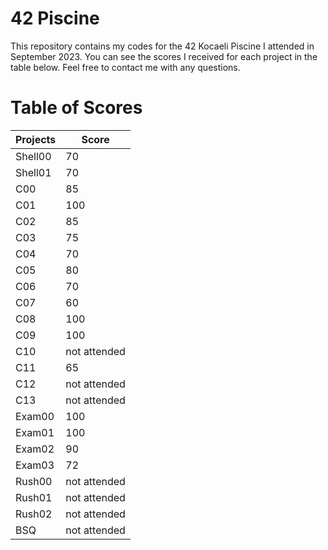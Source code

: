 # 42 Piscine
This repository contains my codes for the 42 Kocaeli Piscine I attended in September 2023. You can see the scores I received for each project in the table below. Feel free to contact me with any questions.

# Table of Scores
| Projects | Score        |
|----------|--------------|
| Shell00  | 70           |
| Shell01  | 70           |
| C00      | 85           |
| C01      | 100          |
| C02      | 85           |
| C03      | 75           |
| C04      | 70           |
| C05      | 80           |
| C06      | 70           |
| C07      | 60           |
| C08      | 100          |
| C09      | 100          |
| C10      | not attended |
| C11      | 65           |
| C12      | not attended |
| C13      | not attended |
| Exam00   | 100          |
| Exam01   | 100          |
| Exam02   | 90           |
| Exam03   | 72           |
| Rush00   | not attended |
| Rush01   | not attended |
| Rush02   | not attended |
| BSQ      | not attended |